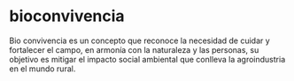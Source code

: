 # bioconvivencia
Bio convivencia es un concepto que reconoce la necesidad de cuidar y fortalecer el campo, en armonía con la naturaleza y las personas, su objetivo es mitigar el impacto social ambiental que conlleva la agroindustria en el mundo rural.
